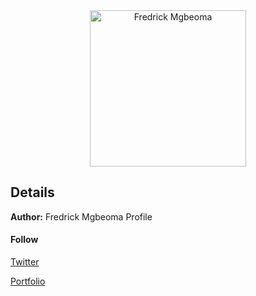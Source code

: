<div style="text-align: center;">
<img src="https://avatars0.githubusercontent.com/u/22713293?v=3&u=b34b8416e286d7d1313581a15c68617728b351fd&s=400" alt="Fredrick Mgbeoma" width="250" />
</div>


## Details

**Author:** Fredrick Mgbeoma Profile

#### Follow

[Twitter](https://twitter.com/fuchodeveloper)

[Portfolio](https://fuchodeveloper.github.io)
